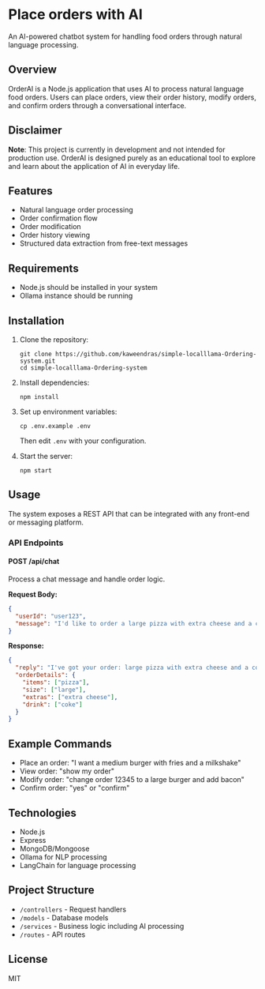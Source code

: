 # Place orders with AI

An AI-powered chatbot system for handling food orders through natural language processing.

## Overview

OrderAI is a Node.js application that uses AI to process natural language food orders. Users can place orders, view their order history, modify orders, and confirm orders through a conversational interface.

## Disclaimer

**Note**: This project is currently in development and not intended for production use. OrderAI is designed purely as an educational tool to explore and learn about the application of AI in everyday life.

## Features

- Natural language order processing
- Order confirmation flow
- Order modification
- Order history viewing
- Structured data extraction from free-text messages

## Requirements

- Node.js should be installed in your system
- Ollama instance should be running

## Installation

1. Clone the repository:

   ```
   git clone https://github.com/kaweendras/simple-localllama-Ordering-system.git
   cd simple-localllama-Ordering-system
   ```

2. Install dependencies:

   ```
   npm install
   ```

3. Set up environment variables:

   ```
   cp .env.example .env
   ```

   Then edit `.env` with your configuration.

4. Start the server:
   ```
   npm start
   ```

## Usage

The system exposes a REST API that can be integrated with any front-end or messaging platform.

### API Endpoints

#### POST /api/chat

Process a chat message and handle order logic.

**Request Body:**

```json
{
  "userId": "user123",
  "message": "I'd like to order a large pizza with extra cheese and a coke"
}
```

**Response:**

```json
{
  "reply": "I've got your order: large pizza with extra cheese and a coke. Would you like to confirm?",
  "orderDetails": {
    "items": ["pizza"],
    "size": ["large"],
    "extras": ["extra cheese"],
    "drink": ["coke"]
  }
}
```

## Example Commands

- Place an order: "I want a medium burger with fries and a milkshake"
- View order: "show my order"
- Modify order: "change order 12345 to a large burger and add bacon"
- Confirm order: "yes" or "confirm"

## Technologies

- Node.js
- Express
- MongoDB/Mongoose
- Ollama for NLP processing
- LangChain for language processing

## Project Structure

- `/controllers` - Request handlers
- `/models` - Database models
- `/services` - Business logic including AI processing
- `/routes` - API routes

## License

MIT
